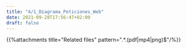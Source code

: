 ```yaml
---
title: "4/1_Diagrama_Peticiones_Web"
date: 2021-09-28T17:56:47+02:00
draft: false
---
```


{{%attachments title="Related files" pattern=".*\.(pdf|mp4|png)$"/%}}